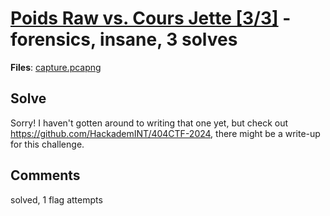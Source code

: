 [Poids Raw vs. Cours Jette [3/3]](challenge_files/README.md) - forensics, insane, 3 solves
===

**Files**: [capture.pcapng](https://www.narthorn.com/ctf/404CTF-2024/challenge_files/Investigation%20num%C3%A9rique/Poids%20Raw%20vs.%20Cours%20Jette%20%5B3_3%5D/capture.pcapng)

## Solve

Sorry! I haven't gotten around to writing that one yet, but check out https://github.com/HackademINT/404CTF-2024, there might be a write-up for this challenge.

## Comments

solved, 1 flag attempts